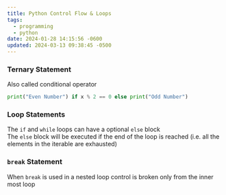 ```yaml
---
title: Python Control Flow & Loops
tags:
  - programming
  - python
date: 2024-01-28 14:15:56 -0600
updated: 2024-03-13 09:38:45 -0500
---
```


### Ternary Statement

Also called conditional operator

````python
print("Even Number") if x % 2 == 0 else print("Odd Number")
````

### Loop Statements

The `if` and `while` loops can have a optional `else` block  
The `else` block will be executed if the end of the loop is reached (i.e. all the elements in the iterable are exhausted)

### `break` Statement

When `break` is used in a nested loop control is broken only from the inner most loop